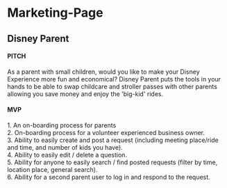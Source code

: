 # Marketing-Page

<h2>Disney Parent</h2>
<h4>PITCH</h4>
<p>As a parent with small children, would you like to make your Disney Experience more fun and economical?  Disney Parent puts the tools in your hands to be able to swap childcare and stroller passes with other parents allowing you save money and enjoy the 'big-kid' rides.</p>
<h4>MVP</h4>
 1. An on-boarding process for parents<br />
 2. On-boarding process for a volunteer experienced business owner.<br />
 3. Ability to easily create and post a request (including meeting place/ride and time, and number of kids you have).<br />
 4. Ability to easily edit / delete a question.<br />
 5. Ability for anyone to easily search / find posted requests (filter by time, location place, general search).<br />
 6. Ability for a second parent user to log in and respond to the request.<br />
